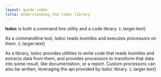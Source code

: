 ```yaml
---
layout: guide-index
title: Understanding the lsdoc library
---
```


**lsdoc** is both a command line utility and a code library.
{:.larger.text}

As a commandline tool, lsdoc reads loomlibs and executes processors on them.
{:.larger.text}

As a library, lsdoc provides utilities to write code that reads loomlibs and extracts data from them, and provides processors to transform that data into some result, like documentation, or a report. Custom processors can also be written, leveraging the api provided by lsdoc library.
{:.larger.text}

